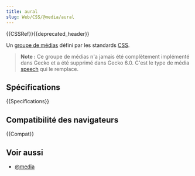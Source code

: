 ```yaml
---
title: aural
slug: Web/CSS/@media/aural
---
```


{{CSSRef}}{{deprecated_header}}

Un [groupe de médias](/fr/docs/Web/CSS/@media#Groupes_de_médias) défini par les standards [CSS](/fr/docs/Web/CSS).

> **Note :** Ce groupe de médias n'a jamais été complètement implémenté dans Gecko et a été supprimé dans Gecko 6.0. C'est le type de média [speech](/fr/docs/Web/CSS/@media#speech) qui le remplace.

## Spécifications

{{Specifications}}

## Compatibilité des navigateurs

{{Compat}}

## Voir aussi

- [@media](/fr/docs/Web/CSS/@media)
